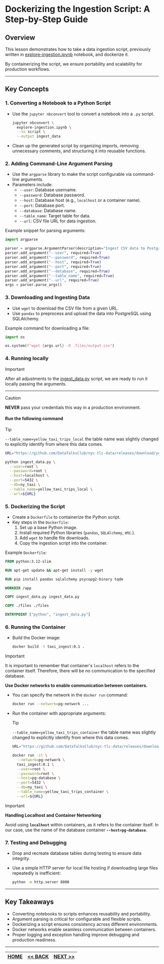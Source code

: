 # Dockerizing the Ingestion Script: A Step-by-Step Guide

## Overview

This lesson demonstrates how to take a data ingestion script, previously written in [explore-ingestion.ipynb](./explore-ingestion.ipynb) notebook, and dockerize it.

By containerizing the script, we ensure portability and scalability for production workflows.

---

## Key Concepts

### 1. Converting a Notebook to a Python Script

- Use the `jupyter nbconvert` tool to convert a notebook into a `.py` script.

  ```bash
  jupyter nbconvert \
    explore-ingestion.ipynb \
    --to script \
    --output ingest_data
  ```

- Clean up the generated script by organizing imports, removing unnecessary comments, and structuring it into reusable functions.

### 2. Adding Command-Line Argument Parsing

- Use the `argparse` library to make the script configurable via command-line arguments.
- Parameters include:
  - `--user`: Database username.
  - `--password`: Database password.
  - `--host`: Database host (e.g., `localhost` or a container name).
  - `--port`: Database port.
  - `--database`: Database name.
  - `--table_name`: Target table for data.
  - `--url`: CSV file URL for data ingestion.

Example snippet for parsing arguments:

```python
import argparse

parser = argparse.ArgumentParser(description="Ingest CSV data to PostgreSQL")
parser.add_argument("--user", required=True)
parser.add_argument("--password", required=True)
parser.add_argument("--host", required=True)
parser.add_argument("--port", required=True)
parser.add_argument("--database", required=True)
parser.add_argument("--table_name", required=True)
parser.add_argument("--url", required=True)
args = parser.parse_args()
```

### 3. Downloading and Ingesting Data

- Use `wget` to download the CSV file from a given URL.
- Use `pandas` to preprocess and upload the data into PostgreSQL using SQLAlchemy.

Example command for downloading a file:

```python
import os

os.system(f"wget {args.url} -O .files/output.csv")
```

### 4. Running locally

> [!IMPORTANT]
> After all adjustments to the [ingest_data.py](./ingest_data.py) script, we are ready to run it locally passing the arguments.

---

> [!CAUTION]
> **NEVER** pass your credentials this way in a production environment.

#### Run the following command

> [!TIP]
> `--table_name=yellow_taxi_trips_local` the table name was slightly changed to explicitly identify from where this data comes.

```bash
URL="https://github.com/DataTalksClub/nyc-tlc-data/releases/download/yellow/yellow_tripdata_2021-01.csv.gz"

python ingest_data.py \
  --user=root \
  --password=root \
  --host=localhost \
  --port=5432 \
  --db=ny_taxi \
  --table_name=yellow_taxi_trips_local \
  --url=${URL}
```

### 5. Dockerizing the Script

- Create a `Dockerfile` to containerize the Python script.
- Key steps in the `Dockerfile`:
  1. Set up a base Python image.
  2. Install required Python libraries (`pandas`, `SQLAlchemy`, etc.).
  3. Add `wget` to handle file downloads.
  4. Copy the ingestion script into the container.

Example `Dockerfile`:

```dockerfile
FROM python:3.12-slim

RUN apt-get update && apt-get install -y wget

RUN pip install pandas sqlalchemy psycopg2-binary tqdm

WORKDIR /app

COPY ingest_data.py ingest_data.py

COPY ./files ./files

ENTRYPOINT ["python", "ingest_data.py"]
```

### 6. Running the Container

- Build the Docker image:

  ```bash
  docker build -t taxi_ingest:0.1 .
  ```

> [!IMPORTANT]
> It is important to remember that container's `localhost` refers to the container itself. Therefore, there will be no communication to the specified database.
>
> **Use Docker networks to enable communication between containers.**

- You can specify the network in the `docker run` command:

  ```bash
  docker run --network=pg-network ...
  ```

- Run the container with appropriate arguments:

  > [!TIP]
  > `--table_name=yellow_taxi_trips_container` the table name was slightly changed to explicitly identify from where this data comes.

  ```bash
  URL="https://github.com/DataTalksClub/nyc-tlc-data/releases/download/yellow/yellow_tripdata_2021-01.csv.gz"

  docker run -it \
    --network=pg-network \
    taxi_ingest:0.1 \
    --user=root \
    --password=root \
    --host=pg-database \
    --port=5432 \
    --db=ny_taxi \
    --table_name=yellow_taxi_trips_container \
    --url=${URL}
  ```

> [!IMPORTANT]
> **Handling Localhost and Container Networking**
>
> Avoid using **`localhost`** within containers, as it refers to the container itself.
> In our case, use the name of the database container
> **`--host=pg-database`**.

### 7. **Testing and Debugging**

- Drop and recreate database tables during testing to ensure data integrity.
- Use a simple HTTP server for local file hosting if downloading large files repeatedly is inefficient:

  ```bash
  python -m http.server 8000
  ```

---

## Key Takeaways

- Converting notebooks to scripts enhances reusability and portability.
- Argument parsing is critical for configurable and flexible scripts.
- Dockerizing a script ensures consistency across different environments.
- Docker networks enable seamless communication between containers.
- Proper logging and exception handling improve debugging and production readiness.

---

| [HOME](../README.md) | [<< BACK](./1-2-3-notes.md) | [NEXT >>](./1-2-5-notes.md) |
| -------------------- | ---------------------------- | --------------------------- |
